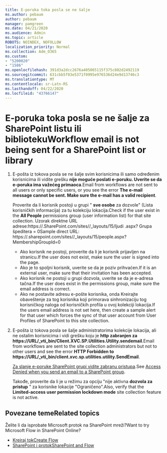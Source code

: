 ```yaml
---
title: E-poruka toka posla se ne šalje
ms.author: pebaum
author: pebaum
manager: pamgreen
ms.date: 04/21/2020
ms.audience: Admin
ms.topic: article
ROBOTS: NOINDEX, NOFOLLOW
localization_priority: Normal
ms.collection: Adm_O365
ms.custom:
- "5200020"
- "1586"
ms.openlocfilehash: 391d3a2dcc2676a405065115f375c802d2492119
ms.sourcegitcommit: 631cbb5f03e5371f0995e976536d24e9d13746c3
ms.translationtype: MT
ms.contentlocale: sr-Latn-RS
ms.lasthandoff: 04/22/2020
ms.locfileid: "43766147"
---
```

# <a name="workflow-email-is-not-being-sent-for-a-sharepoint-list-or-library"></a><span data-ttu-id="bf4c9-102">E-poruka toka posla se ne šalje za SharePoint listu ili biblioteku</span><span class="sxs-lookup"><span data-stu-id="bf4c9-102">Workflow email is not being sent for a SharePoint list or library</span></span>

1. <span data-ttu-id="bf4c9-103">E-pošta iz tokova posla se ne šalje svim korisnicima ili samo određenim korisnicima ili vidite grešku **nije moguće poslati e-poruku. Uverite se da e-poruka ima važećeg primaoca**.</span><span class="sxs-lookup"><span data-stu-id="bf4c9-103">Email from workflows are not sent to all users or only specific users, or you see the error **The e-mail message cannot be sent. Make sure the e-mail has a valid recipient**.</span></span>

    <span data-ttu-id="bf4c9-104">Proverite da li korisnik postoji u grupi " **sve osobe** za dozvole" (Lista korisničkih informacija) za tu kolekciju lokacija.</span><span class="sxs-lookup"><span data-stu-id="bf4c9-104">Check if the user exist in the **All People** permissions group (user information list) for that site collection.</span></span>  <span data-ttu-id="bf4c9-105">Uzorak direktne URL adrese:<tenant>https://.<sitename>SharePoint.com/sites//_layouts/15/ljudi .aspx? Grupa špeditera = 0</span><span class="sxs-lookup"><span data-stu-id="bf4c9-105">Sample direct URL: https://<tenant>.sharepoint.com/sites/<sitename>/_layouts/15/people.aspx?MembershipGroupId=0</span></span>

    - <span data-ttu-id="bf4c9-106">Ako korisnik ne postoji, proverite da li je korisnik prijavljen na stranicu.</span><span class="sxs-lookup"><span data-stu-id="bf4c9-106">If the user does not exist, make sure the user is signed into the page.</span></span> 
    - <span data-ttu-id="bf4c9-107">Ako je to spoljni korisnik, uverite se da je poziv prihvaćen.</span><span class="sxs-lookup"><span data-stu-id="bf4c9-107">If it is an external user, make sure that their invitation has been accepted.</span></span>
    - <span data-ttu-id="bf4c9-108">Ako korisnik ne postoji u grupi dozvola, uverite se da je e-adresa tačna.</span><span class="sxs-lookup"><span data-stu-id="bf4c9-108">If the user does exist in the permissions group, make sure the email address is correct.</span></span>
    - <span data-ttu-id="bf4c9-109">Ako ne postavite adresu e-pošte korisnika, onda Kreirajte obaveštenje za tog korisnika koji primorava sinhronizaciju tog korisničkog naloga od korisničkih profila u ovoj kolekciji lokacija.</span><span class="sxs-lookup"><span data-stu-id="bf4c9-109">If the users email address is not set here, then create a sample alert for that user which forces the sync of that user account from User Profiles of SharePoint to this site collection.</span></span>
 
2. <span data-ttu-id="bf4c9-110">E-pošta iz tokova posla se šalje administratorima kolekcije lokacija, ali ne ostalim korisnicima i vidi grešku koju je **http zabranjen za <span>https:</span>//URL/_vti_bin/Client.XVC.SP.Utilities.Utility.sendemail**.</span><span class="sxs-lookup"><span data-stu-id="bf4c9-110">Email from workflows are sent to the site collection administrators but not to other users and see the error **HTTP Forbidden to <span>https:</span>//URL/_vti_bin/client.xvc.sp.utilities.utility.SendEmail**.</span></span>
 

    <span data-ttu-id="bf4c9-111">[Za slanje e-poruke SharePoint grupi vidite zabranu pristupa](https://docs.microsoft.com/sharepoint/support/sharing-and-permissions/access-denied-when-send-an-email-to-groups).</span><span class="sxs-lookup"><span data-stu-id="bf4c9-111">See [Access Denied when you send an email to a SharePoint group](https://docs.microsoft.com/sharepoint/support/sharing-and-permissions/access-denied-when-send-an-email-to-groups).</span></span>

    <span data-ttu-id="bf4c9-112">Takođe, proverite da li je u režimu za opciju "nije aktivna **dozvola za pristup** " za korisnike lokacije "Ograničeno".</span><span class="sxs-lookup"><span data-stu-id="bf4c9-112">Also, verify that the **Limited-access user permission lockdown mode** site collection feature is not active.</span></span>


## <a name="related-topics"></a><span data-ttu-id="bf4c9-113">Povezane teme</span><span class="sxs-lookup"><span data-stu-id="bf4c9-113">Related topics</span></span>
<span data-ttu-id="bf4c9-114">Želite li da isprobate Microsoft protok na SharePoint mreži?</span><span class="sxs-lookup"><span data-stu-id="bf4c9-114">Want to try Microsoft Flow in SharePoint Online?</span></span>
- [<span data-ttu-id="bf4c9-115">Kreiraj tok</span><span class="sxs-lookup"><span data-stu-id="bf4c9-115">Create Flow</span></span>](https://support.office.com/article/Create-a-flow-for-a-list-or-library-in-SharePoint-Online-or-OneDrive-for-Business-a9c3e03b-0654-46af-a254-20252e580d01) 
- [<span data-ttu-id="bf4c9-116">SharePoint i protok</span><span class="sxs-lookup"><span data-stu-id="bf4c9-116">SharePoint and Flow</span></span>](https://flow.microsoft.com/blog/sharepoint-and-flow/) 


